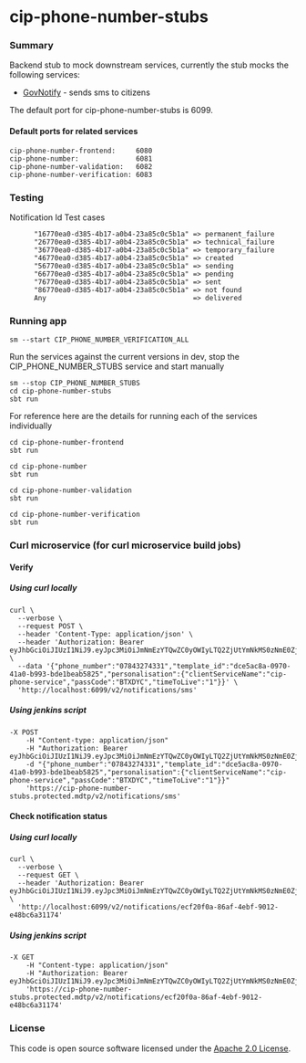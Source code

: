 
# cip-phone-number-stubs

### Summary

Backend stub to mock downstream services, currently the stub mocks the following services:
- [GovNotify](https://www.notifications.service.gov.uk/) - sends sms to citizens

The default port for cip-phone-number-stubs is 6099.  

#### Default ports for related services
```
cip-phone-number-frontend:     6080
cip-phone-number:              6081
cip-phone-number-validation:   6082
cip-phone-number-verification: 6083
```

### Testing

Notification Id Test cases 
```
      "16770ea0-d385-4b17-a0b4-23a85c0c5b1a" => permanent_failure
      "26770ea0-d385-4b17-a0b4-23a85c0c5b1a" => technical_failure
      "36770ea0-d385-4b17-a0b4-23a85c0c5b1a" => temporary_failure
      "46770ea0-d385-4b17-a0b4-23a85c0c5b1a" => created
      "56770ea0-d385-4b17-a0b4-23a85c0c5b1a" => sending
      "66770ea0-d385-4b17-a0b4-23a85c0c5b1a" => pending
      "76770ea0-d385-4b17-a0b4-23a85c0c5b1a" => sent
      "86770ea0-d385-4b17-a0b4-23a85c0c5b1a" => not found
      Any                                    => delivered
```


### Running app

    sm --start CIP_PHONE_NUMBER_VERIFICATION_ALL

Run the services against the current versions in dev, stop the CIP_PHONE_NUMBER_STUBS service and start manually

    sm --stop CIP_PHONE_NUMBER_STUBS
    cd cip-phone-number-stubs
    sbt run

For reference here are the details for running each of the services individually

    cd cip-phone-number-frontend
    sbt run
 
    cd cip-phone-number
    sbt run

    cd cip-phone-number-validation
    sbt run

    cd cip-phone-number-verification
    sbt run

### Curl microservice (for curl microservice build jobs)

#### Verify

##### Using curl locally
```
curl \
  --verbose \
  --request POST \
  --header 'Content-Type: application/json' \
  --header 'Authorization: Bearer eyJhbGciOiJIUzI1NiJ9.eyJpc3MiOiJmNmEzYTQwZC0yOWIyLTQ2ZjUtYmNkMS0zNmE0ZjY4MzcxNzEiLCJpYXQiOjE2NTgzMTU5MDV9.HdKMVoNm4S3353SvFvjaktb8J5yKsFATsyMjjRDlNxg' \
  --data '{"phone_number":"07843274331","template_id":"dce5ac8a-0970-41a0-b993-bde1beab5825","personalisation":{"clientServiceName":"cip-phone-service","passCode":"BTXDYC","timeToLive":"1"}}' \
  'http://localhost:6099/v2/notifications/sms'
```
##### Using jenkins script
```
-X POST 
    -H "Content-type: application/json"
    -H "Authorization: Bearer eyJhbGciOiJIUzI1NiJ9.eyJpc3MiOiJmNmEzYTQwZC0yOWIyLTQ2ZjUtYmNkMS0zNmE0ZjY4MzcxNzEiLCJpYXQiOjE2NTgzMTU5MDV9.HdKMVoNm4S3353SvFvjaktb8J5yKsFATsyMjjRDlNxg"
    -d "{"phone_number":"07843274331","template_id":"dce5ac8a-0970-41a0-b993-bde1beab5825","personalisation":{"clientServiceName":"cip-phone-service","passCode":"BTXDYC","timeToLive":"1"}}"    
    'https://cip-phone-number-stubs.protected.mdtp/v2/notifications/sms'
```

#### Check notification status

##### Using curl locally
```
curl \
  --verbose \
  --request GET \
  --header 'Authorization: Bearer eyJhbGciOiJIUzI1NiJ9.eyJpc3MiOiJmNmEzYTQwZC0yOWIyLTQ2ZjUtYmNkMS0zNmE0ZjY4MzcxNzEiLCJpYXQiOjE2NTgzMTY3Njd9._0__Ubwncx84sp5Q3FhztZB7xkjSKFy9WVTunzZE4DQ' \
  'http://localhost:6099/v2/notifications/ecf20f0a-86af-4ebf-9012-e48bc6a31174'
```
##### Using jenkins script
```
-X GET 
    -H "Content-type: application/json"
    -H "Authorization: Bearer eyJhbGciOiJIUzI1NiJ9.eyJpc3MiOiJmNmEzYTQwZC0yOWIyLTQ2ZjUtYmNkMS0zNmE0ZjY4MzcxNzEiLCJpYXQiOjE2NTgzMTU5MDV9.HdKMVoNm4S3353SvFvjaktb8J5yKsFATsyMjjRDlNxg"
    'https://cip-phone-number-stubs.protected.mdtp/v2/notifications/ecf20f0a-86af-4ebf-9012-e48bc6a31174'
``` 

### License

This code is open source software licensed under the [Apache 2.0 License]("http://www.apache.org/licenses/LICENSE-2.0.html").
